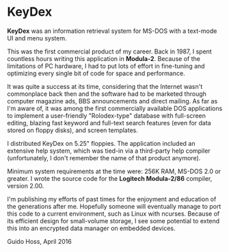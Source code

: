 # KeyDex
**KeyDex** was an information retrieval system for MS-DOS with a text-mode UI and menu system.

This was the first commercial product of my career. Back in 1987, I spent countless hours writing this application in **Modula-2**. Because of the limitations of PC hardware, I had to put lots of effort in fine-tuning and optimizing every single bit of code for space and performance.

It was quite a success at its time, considering that the Internet wasn't commonplace back then and the software had to be marketed through computer magazine ads, BBS announcements and direct mailing. As far as I'm aware of, it was among the first commercially available DOS applications to implement a user-friendly "Rolodex-type" database with full-screen editing, blazing fast keyword and full-text search features (even for data stored on floppy disks), and screen templates.

I distributed KeyDex on 5.25" floppies. The application included an extensive help system, which was tied-in via a third-party help compiler (unfortunately, I don't remember the name of that product anymore).

Minimum system requirements at the time were: 256K RAM, MS-DOS 2.0 or greater. I wrote the source code for the **Logitech Modula-2/86** compiler, version 2.00.

I'm publishing my efforts of past times for the enjoyment and education of the generations after me. Hopefully someone will eventually manage to port this code to a current environment, such as Linux with ncurses. Because of its efficient design for small-volume storage, I see some potential to extend this into an encrypted data manager on embedded devices.

Guido Hoss, April 2016
